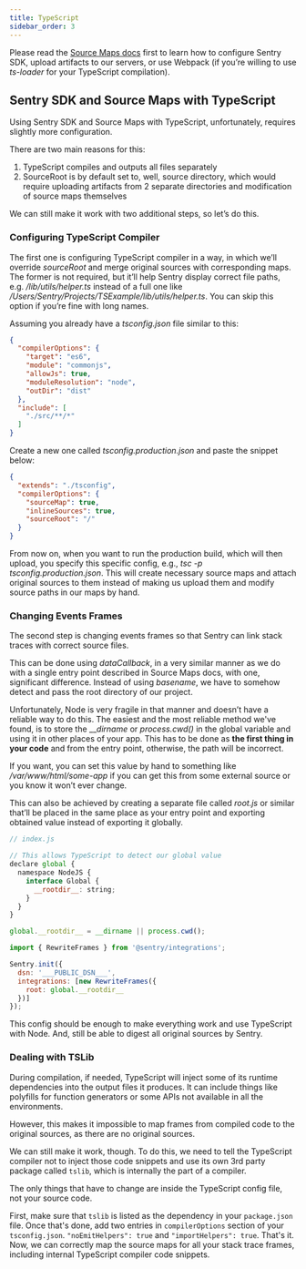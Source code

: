 ```yaml
---
title: TypeScript
sidebar_order: 3
---
```


Please read the [Source Maps docs](/platforms/node/sourcemaps/) first to learn how to configure Sentry SDK, upload artifacts to our servers, or use Webpack (if you’re willing to use _ts-loader_ for your TypeScript compilation).

## Sentry SDK and Source Maps with TypeScript

Using Sentry SDK and Source Maps with TypeScript, unfortunately, requires slightly more configuration.

There are two main reasons for this:

1.  TypeScript compiles and outputs all files separately
2.  SourceRoot is by default set to, well, source directory, which would require uploading artifacts from 2 separate directories and modification of source maps themselves

We can still make it work with two additional steps, so let’s do this.

### Configuring TypeScript Compiler

The first one is configuring TypeScript compiler in a way, in which we’ll override _sourceRoot_ and merge original sources with corresponding maps. The former is not required, but it’ll help Sentry display correct file paths, e.g. _/lib/utils/helper.ts_ instead of a full one like _/Users/Sentry/Projects/TSExample/lib/utils/helper.ts_. You can skip this option if you’re fine with long names.

Assuming you already have a _tsconfig.json_ file similar to this:

```json
{
  "compilerOptions": {
    "target": "es6",
    "module": "commonjs",
    "allowJs": true,
    "moduleResolution": "node",
    "outDir": "dist"
  },
  "include": [
    "./src/**/*"
  ]
}
```

Create a new one called _tsconfig.production.json_ and paste the snippet below:

```json
{
  "extends": "./tsconfig",
  "compilerOptions": {
    "sourceMap": true,
    "inlineSources": true,
    "sourceRoot": "/"
  }
}
```

From now on, when you want to run the production build, which will then upload, you specify this specific config, e.g., _tsc -p tsconfig.production.json_. This will create necessary source maps and attach original sources to them instead of making us upload them and modify source paths in our maps by hand.

### Changing Events Frames

The second step is changing events frames so that Sentry can link stack traces with correct source files.

This can be done using _dataCallback_, in a very similar manner as we do with a single entry point described in Source Maps docs, with one, significant difference. Instead of using _basename_, we have to somehow detect and pass the root directory of our project.

Unfortunately, Node is very fragile in that manner and doesn’t have a reliable way to do this. The easiest and the most reliable method we've found, is to store the ___dirname_ or _process.cwd()_ in the global variable and using it in other places of your app. This has to be done as **the first thing in your code** and from the entry point, otherwise, the path will be incorrect.

If you want, you can set this value by hand to something like _/var/www/html/some-app_ if you can get this from some external source or you know it won’t ever change.

This can also be achieved by creating a separate file called _root.js_ or similar that’ll be placed in the same place as your entry point and exporting obtained value instead of exporting it globally.

```javascript
// index.js

// This allows TypeScript to detect our global value
declare global {
  namespace NodeJS {
    interface Global {
      __rootdir__: string;
    }
  }
}

global.__rootdir__ = __dirname || process.cwd();
```

```javascript
import { RewriteFrames } from '@sentry/integrations';

Sentry.init({
  dsn: '___PUBLIC_DSN___',
  integrations: [new RewriteFrames({
    root: global.__rootdir__
  })]
});
```

This config should be enough to make everything work and use TypeScript with Node. And, still be able to digest all original sources by Sentry.

### Dealing with TSLib

During compilation, if needed, TypeScript will inject some of its runtime dependencies into the output files it produces. It can include things like polyfills for function generators or some APIs not available in all the environments.

However, this makes it impossible to map frames from compiled code to the original sources, as there are no original sources.

We can still make it work, though. To do this, we need to tell the TypeScript compiler not to inject those code snippets and use its own 3rd party package called `tslib`, which is internally the part of a compiler.

The only things that have to change are inside the TypeScript config file, not your source code.

First, make sure that `tslib` is listed as the dependency in your `package.json` file. Once that's done, add two entries in `compilerOptions` section of your `tsconfig.json`. `"noEmitHelpers": true` and `"importHelpers": true`. That's it. Now, we can correctly map the source maps for all your stack trace frames, including internal TypeScript compiler code snippets.
